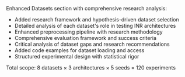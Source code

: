 

Enhanced Datasets section with comprehensive research analysis:

* Added research framework and hypothesis-driven dataset selection
* Detailed analysis of each dataset's role in testing INR architectures
* Enhanced preprocessing pipeline with research methodology
* Comprehensive evaluation framework and success criteria
* Critical analysis of dataset gaps and research recommendations
* Added code examples for dataset loading and access
* Structured experimental design with statistical rigor

Total scope: 8 datasets × 3 architectures × 5 seeds = 120 experiments

